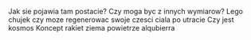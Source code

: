 Jak sie pojawia tam postacie?
Czy moga byc z innych wymiarow?
Lego chujek czy moze regenerowac swoje czesci ciala po utracie
Czy jest kosmos
Koncept rakiet ziema powietrze alqubierra